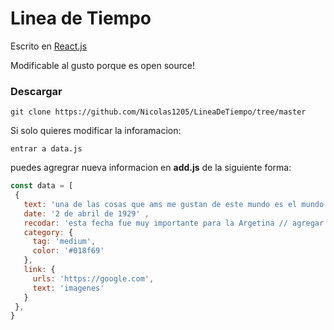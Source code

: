 # Linea de Tiempo

Escrito en [React.js](https://es.react.js.org)



Modificable al gusto porque es open source!

### Descargar 
```
git clone https://github.com/Nicolas1205/LineaDeTiempo/tree/master

``` 
Si solo quieres modificar la inforamacion:

```
entrar a data.js 

``` 

puedes agregrar nueva informacion en __add.js__ de la siguiente forma: 


 ``` javascript
 const data = [
  { 
    text: 'una de las cosas que ams me gustan de este mundo es el mundo es el mundo en si', 
    date: '2 de abril de 1929' ,
    recodar: 'esta fecha fue muy importante para la Argetina // agregar ' , ' antes de una nueva seccion NombreSeccion : Tipo de valor y ',' si hay mas datos abajo de otra forma no
    category: {
      tag: 'medium',
      color: '#018f69'
    },
    link: {
      urls: 'https://google.com',
      text: 'imagenes'
    }
  },
}
```





